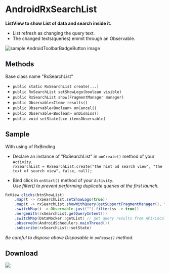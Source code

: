 # AndroidRxSearchList

**ListView to show List of data and search inside it.**   
- List refresh as changing the query text.
- The changed texts(queries) emmit through an Observable<String>.


![sample AndroidToolbarBadgeButton image](https://github.com/Mojtaba-Shafaei/AndroidRxSearchList/blob/master/screenShots/Screenshot_01.png)  


## Methods
Base class name "RxSearchList"
- `public static RxSearchList create(...)`
- `public RxSearchList setShowLogo(boolean visible)`
- `public RxSearchList show(FragmentManager manager)`
- `public Observable<Item> results()`
- `public Observable<Boolean> onCancel()`
- `public Observable<Boolean> onDismiss()`
- `public void setState(Lce itemsObservable)`

## Sample
With using of RxBinding
- Declare an instance of "RxSearchList" in <code>onCreate()</code> method of your <code>Activity</code>.    
`rxSearchList = RxSearchList.create("the hint od search view", "the text of search view", false, null);`

- Bind click in <code>onStart()</code> method of your <code>Activity</code>.     
*Use filter() to prevent performing duplicate queries at the first launch.*

```java
RxView.clicks(btnShowList)
    .map(t -> rxSearchList.setShowLogo(true))
    .map(t -> rxSearchList.showWithQuery(getSupportFragmentManager(), "job with code = 20"))
    .switchMap(t -> Observable.just("").filter(ss -> true))
    .mergeWith(rxSearchList.getQueryIntent())
    .switchMap(DataMocker::getList) // get query results from API/Local
    .observeOn(AndroidSchedulers.mainThread())
    .subscribe(rxSearchList::setState)
```  

*Be careful to dispose above Disposable in <code>onPause()</code> method.*


## Download
[![](https://jitpack.io/v/Mojtaba-Shafaei/AndroidRxSearchList.svg)](https://jitpack.io/#Mojtaba-Shafaei/AndroidRxSearchList)




